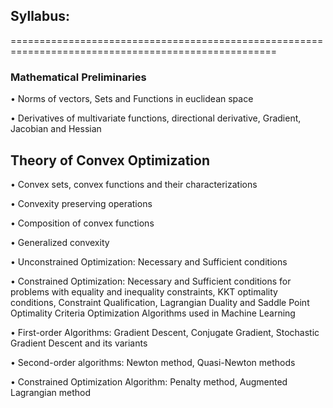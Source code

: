 ## Syllabus:

====================================================================================================

### Mathematical Preliminaries

• Norms of vectors, Sets and Functions in euclidean space

• Derivatives of multivariate functions, directional derivative, Gradient, Jacobian and
Hessian

## Theory of Convex Optimization

• Convex sets, convex functions and their characterizations

• Convexity preserving operations

• Composition of convex functions

• Generalized convexity

• Unconstrained Optimization: Necessary and Sufficient conditions

• Constrained Optimization: Necessary and Sufficient conditions for problems with
equality and inequality constraints, KKT optimality conditions, Constraint Qualification, Lagrangian Duality and Saddle Point Optimality Criteria
Optimization Algorithms used in Machine Learning

• First-order Algorithms: Gradient Descent, Conjugate Gradient, Stochastic Gradient
Descent and its variants

• Second-order algorithms: Newton method, Quasi-Newton methods

• Constrained Optimization Algorithm: Penalty method, Augmented Lagrangian
method

